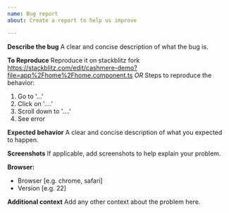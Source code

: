 ```yaml
---
name: Bug report
about: Create a report to help us improve

---
```


**Describe the bug**
A clear and concise description of what the bug is.

**To Reproduce**
Reproduce it on stackblitz fork
https://stackblitz.com/edit/cashmere-demo?file=app%2Fhome%2Fhome.component.ts
*OR*
Steps to reproduce the behavior:
1. Go to '...'
2. Click on '....'
3. Scroll down to '....'
4. See error

**Expected behavior**
A clear and concise description of what you expected to happen.

**Screenshots**
If applicable, add screenshots to help explain your problem.

**Browser:**
 - Browser [e.g. chrome, safari]
 - Version [e.g. 22]

**Additional context**
Add any other context about the problem here.
